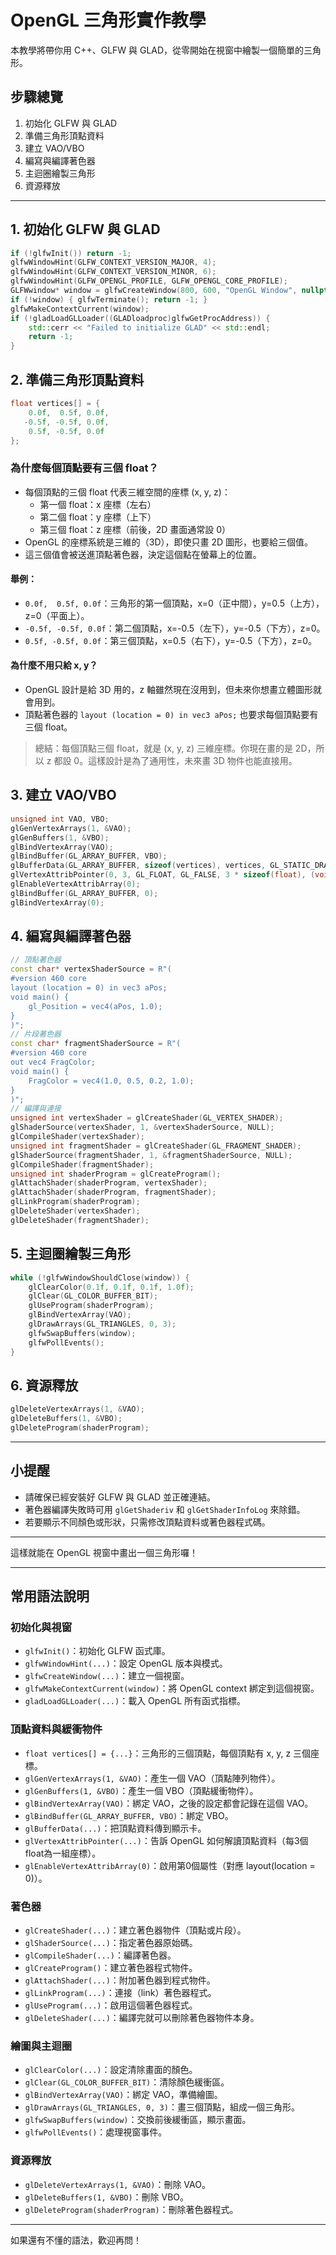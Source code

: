 # OpenGL 三角形實作教學

本教學將帶你用 C++、GLFW 與 GLAD，從零開始在視窗中繪製一個簡單的三角形。

## 步驟總覽
1. 初始化 GLFW 與 GLAD
2. 準備三角形頂點資料
3. 建立 VAO/VBO
4. 編寫與編譯著色器
5. 主迴圈繪製三角形
6. 資源釋放

---

## 1. 初始化 GLFW 與 GLAD
```cpp
if (!glfwInit()) return -1;
glfwWindowHint(GLFW_CONTEXT_VERSION_MAJOR, 4);
glfwWindowHint(GLFW_CONTEXT_VERSION_MINOR, 6);
glfwWindowHint(GLFW_OPENGL_PROFILE, GLFW_OPENGL_CORE_PROFILE);
GLFWwindow* window = glfwCreateWindow(800, 600, "OpenGL Window", nullptr, nullptr);
if (!window) { glfwTerminate(); return -1; }
glfwMakeContextCurrent(window);
if (!gladLoadGLLoader((GLADloadproc)glfwGetProcAddress)) {
    std::cerr << "Failed to initialize GLAD" << std::endl;
    return -1;
}
```

## 2. 準備三角形頂點資料
```cpp
float vertices[] = {
    0.0f,  0.5f, 0.0f,
   -0.5f, -0.5f, 0.0f,
    0.5f, -0.5f, 0.0f
};
```

### 為什麼每個頂點要有三個 float？
- 每個頂點的三個 float 代表三維空間的座標 (x, y, z)：
  - 第一個 float：x 座標（左右）
  - 第二個 float：y 座標（上下）
  - 第三個 float：z 座標（前後，2D 畫面通常設 0）
- OpenGL 的座標系統是三維的（3D），即使只畫 2D 圖形，也要給三個值。
- 這三個值會被送進頂點著色器，決定這個點在螢幕上的位置。

#### 舉例：
- `0.0f,  0.5f, 0.0f`：三角形的第一個頂點，x=0（正中間），y=0.5（上方），z=0（平面上）。
- `-0.5f, -0.5f, 0.0f`：第二個頂點，x=-0.5（左下），y=-0.5（下方），z=0。
- `0.5f, -0.5f, 0.0f`：第三個頂點，x=0.5（右下），y=-0.5（下方），z=0。

#### 為什麼不用只給 x, y？
- OpenGL 設計是給 3D 用的，z 軸雖然現在沒用到，但未來你想畫立體圖形就會用到。
- 頂點著色器的 `layout (location = 0) in vec3 aPos;` 也要求每個頂點要有三個 float。

> 總結：每個頂點三個 float，就是 (x, y, z) 三維座標。你現在畫的是 2D，所以 z 都設 0。這樣設計是為了通用性，未來畫 3D 物件也能直接用。

## 3. 建立 VAO/VBO
```cpp
unsigned int VAO, VBO;
glGenVertexArrays(1, &VAO);
glGenBuffers(1, &VBO);
glBindVertexArray(VAO);
glBindBuffer(GL_ARRAY_BUFFER, VBO);
glBufferData(GL_ARRAY_BUFFER, sizeof(vertices), vertices, GL_STATIC_DRAW);
glVertexAttribPointer(0, 3, GL_FLOAT, GL_FALSE, 3 * sizeof(float), (void*)0);
glEnableVertexAttribArray(0);
glBindBuffer(GL_ARRAY_BUFFER, 0);
glBindVertexArray(0);
```

## 4. 編寫與編譯著色器
```cpp
// 頂點著色器
const char* vertexShaderSource = R"(
#version 460 core
layout (location = 0) in vec3 aPos;
void main() {
    gl_Position = vec4(aPos, 1.0);
}
)";
// 片段著色器
const char* fragmentShaderSource = R"(
#version 460 core
out vec4 FragColor;
void main() {
    FragColor = vec4(1.0, 0.5, 0.2, 1.0);
}
)";
// 編譯與連接
unsigned int vertexShader = glCreateShader(GL_VERTEX_SHADER);
glShaderSource(vertexShader, 1, &vertexShaderSource, NULL);
glCompileShader(vertexShader);
unsigned int fragmentShader = glCreateShader(GL_FRAGMENT_SHADER);
glShaderSource(fragmentShader, 1, &fragmentShaderSource, NULL);
glCompileShader(fragmentShader);
unsigned int shaderProgram = glCreateProgram();
glAttachShader(shaderProgram, vertexShader);
glAttachShader(shaderProgram, fragmentShader);
glLinkProgram(shaderProgram);
glDeleteShader(vertexShader);
glDeleteShader(fragmentShader);
```

## 5. 主迴圈繪製三角形
```cpp
while (!glfwWindowShouldClose(window)) {
    glClearColor(0.1f, 0.1f, 0.1f, 1.0f);
    glClear(GL_COLOR_BUFFER_BIT);
    glUseProgram(shaderProgram);
    glBindVertexArray(VAO);
    glDrawArrays(GL_TRIANGLES, 0, 3);
    glfwSwapBuffers(window);
    glfwPollEvents();
}
```

## 6. 資源釋放
```cpp
glDeleteVertexArrays(1, &VAO);
glDeleteBuffers(1, &VBO);
glDeleteProgram(shaderProgram);
```

---

## 小提醒
- 請確保已經安裝好 GLFW 與 GLAD 並正確連結。
- 著色器編譯失敗時可用 `glGetShaderiv` 和 `glGetShaderInfoLog` 來除錯。
- 若要顯示不同顏色或形狀，只需修改頂點資料或著色器程式碼。

---

這樣就能在 OpenGL 視窗中畫出一個三角形囉！ 

---

## 常用語法說明

### 初始化與視窗
- `glfwInit()`：初始化 GLFW 函式庫。
- `glfwWindowHint(...)`：設定 OpenGL 版本與模式。
- `glfwCreateWindow(...)`：建立一個視窗。
- `glfwMakeContextCurrent(window)`：將 OpenGL context 綁定到這個視窗。
- `gladLoadGLLoader(...)`：載入 OpenGL 所有函式指標。

### 頂點資料與緩衝物件
- `float vertices[] = {...}`：三角形的三個頂點，每個頂點有 x, y, z 三個座標。
- `glGenVertexArrays(1, &VAO)`：產生一個 VAO（頂點陣列物件）。
- `glGenBuffers(1, &VBO)`：產生一個 VBO（頂點緩衝物件）。
- `glBindVertexArray(VAO)`：綁定 VAO，之後的設定都會記錄在這個 VAO。
- `glBindBuffer(GL_ARRAY_BUFFER, VBO)`：綁定 VBO。
- `glBufferData(...)`：把頂點資料傳到顯示卡。
- `glVertexAttribPointer(...)`：告訴 OpenGL 如何解讀頂點資料（每3個float為一組座標）。
- `glEnableVertexAttribArray(0)`：啟用第0個屬性（對應 layout(location = 0)）。

### 著色器
- `glCreateShader(...)`：建立著色器物件（頂點或片段）。
- `glShaderSource(...)`：指定著色器原始碼。
- `glCompileShader(...)`：編譯著色器。
- `glCreateProgram()`：建立著色器程式物件。
- `glAttachShader(...)`：附加著色器到程式物件。
- `glLinkProgram(...)`：連接（link）著色器程式。
- `glUseProgram(...)`：啟用這個著色器程式。
- `glDeleteShader(...)`：編譯完就可以刪除著色器物件本身。

### 繪圖與主迴圈
- `glClearColor(...)`：設定清除畫面的顏色。
- `glClear(GL_COLOR_BUFFER_BIT)`：清除顏色緩衝區。
- `glBindVertexArray(VAO)`：綁定 VAO，準備繪圖。
- `glDrawArrays(GL_TRIANGLES, 0, 3)`：畫三個頂點，組成一個三角形。
- `glfwSwapBuffers(window)`：交換前後緩衝區，顯示畫面。
- `glfwPollEvents()`：處理視窗事件。

### 資源釋放
- `glDeleteVertexArrays(1, &VAO)`：刪除 VAO。
- `glDeleteBuffers(1, &VBO)`：刪除 VBO。
- `glDeleteProgram(shaderProgram)`：刪除著色器程式。

---

如果還有不懂的語法，歡迎再問！ 